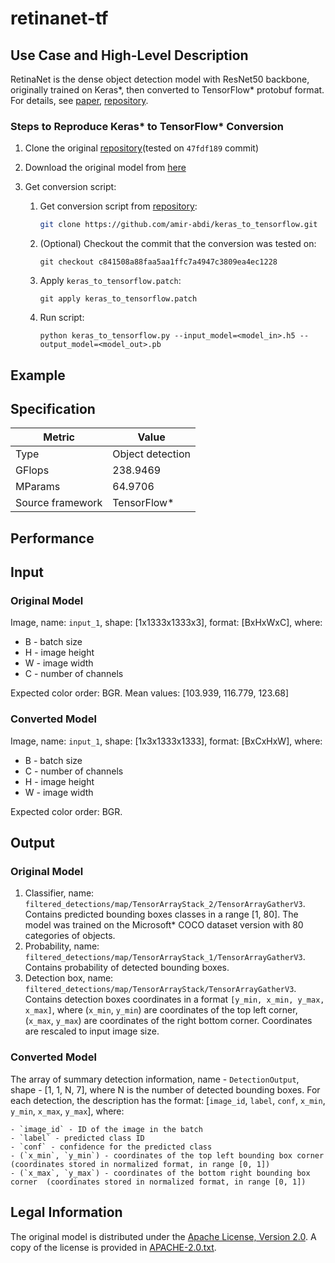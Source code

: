 # retinanet-tf

## Use Case and High-Level Description

RetinaNet is the dense object detection model with ResNet50 backbone, originally trained on Keras\*, then
converted to TensorFlow\* protobuf format. For details, see [paper](https://arxiv.org/abs/1708.02002),
[repository](https://github.com/fizyr/keras-retinanet).

### Steps to Reproduce Keras\* to TensorFlow\* Conversion

1. Clone the original [repository](https://github.com/fizyr/keras-retinanet)(tested on `47fdf189` commit)
2. Download the original model from [here](https://github.com/fizyr/keras-retinanet/releases/download/0.5.1/resnet50_coco_best_v2.1.0.h5)
4. Get conversion script:

    1. Get conversion script from [repository](https://github.com/amir-abdi/keras_to_tensorflow):
        ```sh
        git clone https://github.com/amir-abdi/keras_to_tensorflow.git
        ```
    1. (Optional) Checkout the commit that the conversion was tested on:
        ```
        git checkout c841508a88faa5aa1ffc7a4947c3809ea4ec1228
        ```
    1. Apply `keras_to_tensorflow.patch`:
        ```
        git apply keras_to_tensorflow.patch
        ```
    1. Run script:
        ```
        python keras_to_tensorflow.py --input_model=<model_in>.h5 --output_model=<model_out>.pb
        ```

## Example

## Specification

| Metric                          | Value                                     |
|---------------------------------|-------------------------------------------|
| Type                            | Object detection                          |
| GFlops                          | 238.9469                                  |
| MParams                         | 64.9706                                   |
| Source framework                | TensorFlow\*                              |

## Performance

## Input

### Original Model

Image, name: `input_1`, shape: [1x1333x1333x3], format: [BxHxWxC], where:

- B - batch size
- H - image height
- W - image width
- C - number of channels

Expected color order: BGR.
Mean values: [103.939, 116.779, 123.68]

### Converted Model

Image, name: `input_1`, shape: [1x3x1333x1333], format: [BxCxHxW], where:

- B - batch size
- C - number of channels
- H - image height
- W - image width

Expected color order: BGR.

## Output

### Original Model

1. Classifier, name: `filtered_detections/map/TensorArrayStack_2/TensorArrayGatherV3`. Contains predicted bounding boxes classes in a range [1, 80]. The model was trained on the Microsoft\* COCO dataset version with 80 categories of objects.
2. Probability, name: `filtered_detections/map/TensorArrayStack_1/TensorArrayGatherV3`. Contains probability of detected bounding boxes.
3. Detection box, name: `filtered_detections/map/TensorArrayStack/TensorArrayGatherV3`. Contains detection boxes coordinates in a format `[y_min, x_min, y_max, x_max]`, where (`x_min`, `y_min`)  are coordinates of the top left corner, (`x_max`, `y_max`) are coordinates of the right bottom corner. Coordinates are rescaled to input image size.

### Converted Model

The array of summary detection information, name - `DetectionOutput`, shape - [1, 1, N, 7], where N is the number of detected
bounding boxes. For each detection, the description has the format:
[`image_id`, `label`, `conf`, `x_min`, `y_min`, `x_max`, `y_max`],
    where:

    - `image_id` - ID of the image in the batch
    - `label` - predicted class ID
    - `conf` - confidence for the predicted class
    - (`x_min`, `y_min`) - coordinates of the top left bounding box corner (coordinates stored in normalized format, in range [0, 1])
    - (`x_max`, `y_max`) - coordinates of the bottom right bounding box corner  (coordinates stored in normalized format, in range [0, 1])

## Legal Information

The original model is distributed under the
[Apache License, Version 2.0](https://raw.githubusercontent.com/fizyr/keras-retinanet/master/LICENSE).
A copy of the license is provided in [APACHE-2.0.txt](../licenses/APACHE-2.0.txt).
